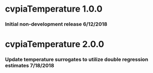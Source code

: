 # cvpiaTemperature 1.0.0
### Initial non-development release 6/12/2018

# cvpiaTemperature 2.0.0
### Update temperature surrogates to utilize double regression estimates 7/18/2018
